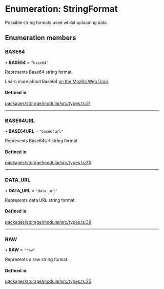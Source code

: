 # Enumeration: StringFormat

Possible string formats used whilst uploading data.

## Enumeration members

### BASE64

• **BASE64** = `"base64"`

Represents Base64 string format.

Learn more about Base64 [on the Mozilla Web Docs](https://developer.mozilla.org/en-US/docs/Web/API/WindowBase64/Base64_encoding_and_decoding)

#### Defined in

[packages/storage/modular/src/types.ts:31](https://github.com/invertase/react-native-firebase/blob/3eaa35e5/packages/storage/modular/src/types.ts#L31)

___

### BASE64URL

• **BASE64URL** = `"base64url"`

Represents Base64Url string format.

#### Defined in

[packages/storage/modular/src/types.ts:35](https://github.com/invertase/react-native-firebase/blob/3eaa35e5/packages/storage/modular/src/types.ts#L35)

___

### DATA\_URL

• **DATA\_URL** = `"data_url"`

Represents data URL string format.

#### Defined in

[packages/storage/modular/src/types.ts:39](https://github.com/invertase/react-native-firebase/blob/3eaa35e5/packages/storage/modular/src/types.ts#L39)

___

### RAW

• **RAW** = `"raw"`

Represents a raw string format.

#### Defined in

[packages/storage/modular/src/types.ts:25](https://github.com/invertase/react-native-firebase/blob/3eaa35e5/packages/storage/modular/src/types.ts#L25)

